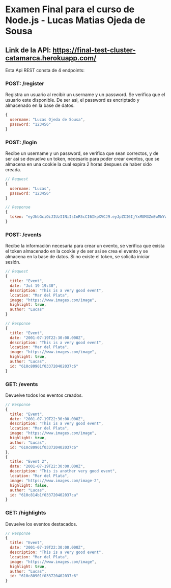 # Examen Final para el curso de Node.js - Lucas Matias Ojeda de Sousa

## Link de la API: <https://final-test-cluster-catamarca.herokuapp.com/>

Esta Api REST consta de 4 endpoints:

### POST: /register

Registra un usuario al recibir un username y un password.
Se verifica que el usuario este disponible.
De ser asi, el password es encriptado y almacenado en la base de datos.

```javascript
{
  username: "Lucas Ojeda de Sousa",
  password: "123456"
}
```

### POST: /login

Recibe un username y un password, se verifica que sean correctos, y de ser asi se devuelve un token, necesario para poder crear eventos, que se almacena en una cookie la cual expira 2 horas despues de haber sido creada.

```javascript
// Request
{
  username: "Lucas",
  password: "123456"
}

// Response
{
  token: "eyJhbGciOiJIUzI1NiIsInR5cCI6IkpXVCJ9.eyJpZCI6IjYxMGM3ZmEwMWYwMzM3MjA0MDIwMzdjMiIsInVzZXJuYW1lIjoiTHVjYXMiLCJpYXQiOjE2MjgyMDkwOTB9.4IH4f473TdOgPhbPi2OdwT6S4y5YY0KqF0MOI0uYzcQ"
}
```

### POST: /events

Recibe la información necesaria para crear un evento, se verifica que exista el token almacenado en la cookie y de ser asi se crea el evento y se almacena en la base de datos. Si no existe el token, se solicita iniciar sesión.

```javascript
// Request
{
  title: "Event",
  date: "Jul 19 19:30",
  description: "This is a very good event",
  location: "Mar del Plata",
  image: "https://www.images.com/image",
  highlight: true,
  author: "Lucas"
}

// Response
{
  title: "Event",
  date: "2001-07-19T22:30:00.000Z",
  description: "This is a very good event",
  location: "Mar del Plata",
  image: "https://www.images.com/image",
  highlight: true,
  author: "Lucas",
  id: "610c80901f033720402037c6"
}
```

### GET: /events

Devuelve todos los eventos creados.

```javascript
// Response
{
  title: "Event",
  date: "2001-07-19T22:30:00.000Z",
  description: "This is a very good event",
  location: "Mar del Plata",
  image: "https://www.images.com/image",
  highlight: true,
  author: "Lucas",
  id: "610c80901f033720402037c6"
},
{
  title: "Event 2",
  date: "2001-07-19T22:30:00.000Z",
  description: "This is another very good event",
  location: "Mar del Plata",
  image: "https://www.images.com/image-2",
  highlight: false,
  author: "Lucas",
  id: "610c814b1f033720402037ca"
}
```

### GET: /highlights

Devuelve los eventos destacados.

```javascript
// Response
{
  title: "Event",
  date: "2001-07-19T22:30:00.000Z",
  description: "This is a very good event",
  location: "Mar del Plata",
  image: "https://www.images.com/image",
  highlight: true,
  author: "Lucas",
  id: "610c80901f033720402037c6"
}
```
